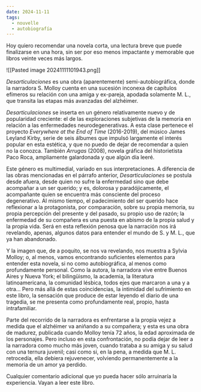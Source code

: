 ```yaml
---
date: 2024-11-11
tags:
  - nouvelle
  - autobiografía
---
```


Hoy quiero recomendar una novela corta, una lectura breve que puede finalizarse en una hora, sin ser por eso menos impactante y memorable que libros veinte veces más largos.

![[Pasted image 20241111101943.png]]

*Desarticulaciones* es una obra (aparentemente) semi-autobiográfica, donde la narradora S. Molloy cuenta en una sucesión inconexa de capítulos efímeros su relación con una amiga y ex-pareja, apodada solamente M. L., que transita las etapas más avanzadas del alzhéimer. 

*Desarticulaciones* se inserta en un género relativamente nuevo y de popularidad creciente: el de las exploraciones subjetivas de la memoria en relación a las enfermedades neurodegenerativas. A esta clase pertenece el proyecto *Everywhere at the End of Time* (2016-2019), del músico James Leyland Kirby, serie de seis álbumes que impulsó largamente el interés popular en esta estética, y que no puedo de dejar de recomendar a quien no la conozca. También *Arrugas* (2008), novela gráfica del historietista Paco Roca, ampliamente galardonada y que algún día leeré. 

Este género es multimedial, variado en sus interpretaciones. A diferencia de las obras mencionadas en el párrafo anterior, *Desarticulaciones* se postula desde afuera, desde quien no sufre la enfermedad sino que debe acompañar a un ser querido; y es, dolorosa y paradójicamente, el acompañante quien se encuentra más consciente del proceso degenerativo. Al mismo tiempo, el padecimiento del ser querido hace reflexionar a la protagonista, por comparación, sobre su propia memoria, su propia percepción del presente y del pasado, su propio uso de razón; la enfermedad de su compañera es una puesta en abismo de la propia salud y la propia vida. Será en esta reflexión penosa que la narración nos irá revelando, apenas, algunos datos para entender el mundo de S. y M. L., que ya han abandonado. 

Y la imagen que, de a poquito, se nos va revelando, nos muestra a Sylvia Molloy; o, al menos, vamos encontrando suficientes elementos para entender esta novela, si no como autobiográfica, al menos como profundamente personal. Como la autora, la narradora vive entre Buenos Aires y Nueva York; el bilingüismo, la academia, la literatura latinoamericana, la comunidad lésbica, todos ejes que marcaron a una y a otra… Pero más allá de estas coincidencias, la intimidad del sufrimiento en este libro, la sensación que produce de estar leyendo el diario de una tragedia, se me presenta como profundamente real, propio, hasta intrafamiliar.

Parte del recorrido de la narradora es enfrentarse a la propia vejez a medida que el alzhéimer va aniñando a su compañera; y esta es una obra de madurez, publicada cuando Molloy tenía 72 años, la edad aproximada de los personajes. Pero incluso en esta confrontación, no podía dejar de leer a la narradora como mucho más joven, cuando trataba a su amiga y su salud con una ternura juvenil; casi como si, en la pena, a medida que M. L. retrocedía, ella debiera rejuvenecer, volviendo permanentemente a la memoria de un amor ya perdido. 

Cualquier comentario adicional que yo pueda hacer sólo arruinaría la experiencia. Vayan a leer este libro.